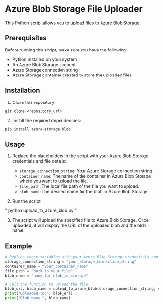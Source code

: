 # Azure Blob Storage File Uploader

This Python script allows you to upload files to Azure Blob Storage.

## Prerequisites

Before running this script, make sure you have the following:

- Python installed on your system
- An Azure Blob Storage account
- Azure Storage connection string
- Azure Storage container created to store the uploaded files

## Installation

1. Clone this repository:

```
git clone <repository_url>
```

2. Install the required dependencies:

```
pip install azure-storage-blob
```

## Usage

1. Replace the placeholders in the script with your Azure Blob Storage credentials and file details:

   - `storage_connection_string`: Your Azure Storage connection string.
   - `container_name`: The name of the container in Azure Blob Storage where you want to upload the file.
   - `file_path`: The local file path of the file you want to upload.
   - `blob_name`: The desired name for the blob in Azure Blob Storage.

2. Run the script:

"
python upload_to_azure_blob.py
"

3. The script will upload the specified file to Azure Blob Storage. Once uploaded, it will display the URL of the uploaded blob and the blob name.

## Example

```python
# Replace these variables with your Azure Blob Storage credentials and file details
storage_connection_string = "your_storage_connection_string"
container_name = "your_container_name"
file_path = "path_to_your_file"
blob_name = "name_for_blob_in_storage"

# Call the function to upload the file
blob_url, blob_name = upload_to_azure_blob(storage_connection_string, container_name, file_path, blob_name)
print("Uploaded to:", blob_url)
print("Blob Name:", blob_name)
```

